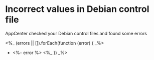 # Incorrect values in Debian control file

AppCenter checked your Debian control files and found some errors

<%_ (errors || []).forEach(function (error) { _%>
- <%- error %>
<%_ }) _%>
